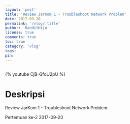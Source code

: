 ```yaml
---
layout: 'post'
title: 'Review JarKom 1 - Troubleshoot Network Problem'
date: 2017-09-20
permalink: '/vlog/:title'
author: 'BanditHijo'
license: true
comments: true
toc: true
category: 'vlog'
tags:
pin:
---
```


<div style="margin-top:30px;"></div>

{% youtube CjB-GfoU2pU %}

# Deskripsi

Review JarKom 1 - Troubleshoot Network Problem.

Pertemuan ke-2 2017-09-20
